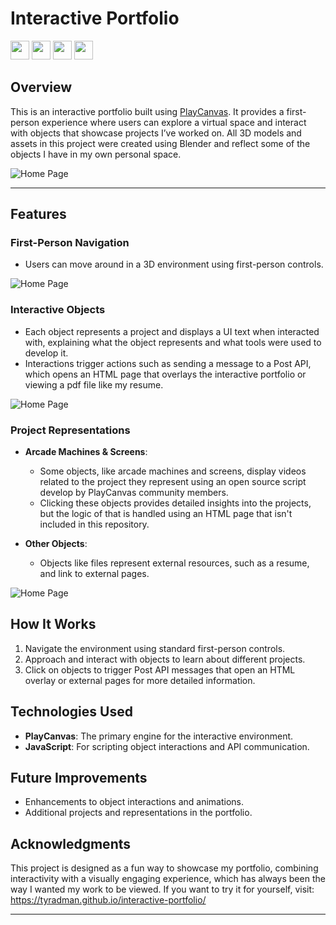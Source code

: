 # Interactive Portfolio

<p>
  <img src="https://img.shields.io/badge/PlayCanvas-FF3300?logo=playcanvas&logoColor=white&style=for-the-badge" height="30">
  <img src="https://img.shields.io/badge/JavaScript-F7DF1E?logo=javascript&logoColor=black&style=for-the-badge" height="30">
  <img src="https://img.shields.io/badge/HTML-E34F26?logo=html5&logoColor=white&style=for-the-badge" height="30">
  <img src="https://img.shields.io/badge/CSS-1572B6?logo=css3&logoColor=white&style=for-the-badge" height="30">
</p>

## Overview

This is an interactive portfolio built using [PlayCanvas](https://playcanvas.com). It provides a first-person experience where users can explore a virtual space and interact with objects that showcase projects I’ve worked on.
All 3D models and assets in this project were created using Blender and reflect some of the objects I have in my own personal space.

![Home Page](./Resources/InteractivePortfolio-StartMenu-1.gif)

---

## Features

### First-Person Navigation
- Users can move around in a 3D environment using first-person controls.

![Home Page](./Resources/InteractivePortfolio-FirstPerson.gif)

### Interactive Objects
- Each object represents a project and displays a UI text when interacted with, explaining what the object represents and what tools were used to develop it.
- Interactions trigger actions such as sending a message to a Post API, which opens an HTML page that overlays the interactive portfolio or viewing a pdf file like my resume.

![Home Page](./Resources/InteractivePortfolio-Interactive.gif)

### Project Representations
- **Arcade Machines & Screens**:  
  - Some objects, like arcade machines and screens, display videos related to the project they represent using an open source script develop by PlayCanvas community members.
  - Clicking these objects provides detailed insights into the projects, but the logic of that is handled using an HTML page that isn't included in this repository.

- **Other Objects**:  
  - Objects like files represent external resources, such as a resume, and link to external pages.

![Home Page](./Resources/InteractivePortfolio-HTMLConnect.gif)

## How It Works
1. Navigate the environment using standard first-person controls.
2. Approach and interact with objects to learn about different projects.
3. Click on objects to trigger Post API messages that open an HTML overlay or external pages for more detailed information.

## Technologies Used
- **PlayCanvas**: The primary engine for the interactive environment.
- **JavaScript**: For scripting object interactions and API communication.

## Future Improvements
- Enhancements to object interactions and animations.
- Additional projects and representations in the portfolio.

## Acknowledgments
This project is designed as a fun way to showcase my portfolio, combining interactivity with a visually engaging experience, which has always been the way I wanted my work to be viewed.
If you want to try it for yourself, visit: https://tyradman.github.io/interactive-portfolio/

---
